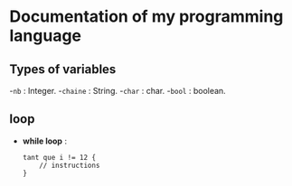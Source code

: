 # Documentation of my programming language

## Types of variables
-`nb` : Integer.
-`chaine` : String.
-`char` : char.
-`bool` : boolean.

## loop
- **while loop** :
    ```mylang
    tant que i != 12 {
        // instructions
    }
